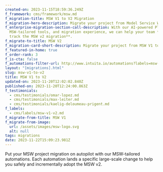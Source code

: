 ```yaml
---
created-on: 2023-11-15T18:59:36.249Z
f_framework: cms/framework/msw.md
f_migration-title: MSW V1 to V2 Migration
f_migration-hero-description: Migrate your project from Model Service Worker (MSW) v1 to V2.
f_enterprise-migration-section-call-description: With our AI-powered Platform,
  MSW-tailored tools, and migration experience, we can help your team **fast
  track the MSW v2 migration**.
f_migrate-to-title: MSW V2
f_migration-card-short-description: Migrate your project from MSW V1 to V2.
f_featured-in-home: true
f_order-rank: 3
f_is-cta: false
f_automations-filter-url: http://www.intuita.io/automations?labels=msw-v1-v2
layout: "[migrations].html"
slug: msw-v1-to-v2
title: MSW V1 to V2
updated-on: 2023-11-20T12:02:02.840Z
published-on: 2023-11-20T12:24:00.863Z
f_testimonials:
  - cms/testimonials/omar-lopez.md
  - cms/testimonials/max-leiter.md
  - cms/testimonials/kaelig-deloumeau-prigent.md
f_labels:
  - cms/labels/msw-v1-v2.md
f_migrate-from-title: MSW V1
f_migrate-from-image:
  url: /assets/images/msw-logo.svg
  alt: null
tags: migrations
date: 2023-11-22T15:09:23.981Z
---
```


Put your MSW project migration on autopilot with our MSW-tailored automations. Each automation lands a specific large-scale change to help you safely and incrementally adopt the MSW v2.
